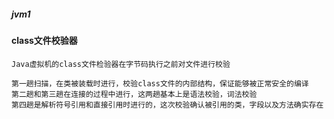 #####  jvm1

#### class文件校验器
    
    Java虚拟机的class文件检验器在字节码执行之前对文件进行校验
    
    第一趟扫描，在类被装载时进行，校验class文件的内部结构，保证能够被正常安全的编译
    第二趟和第三趟在连接的过程中进行，这两趟基本上是语法校验，词法校验
    第四趟是解析符号引用和直接引用时进行的，这次校验确认被引用的类，字段以及方法确实存在

